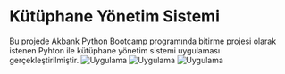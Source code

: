 # Kütüphane Yönetim Sistemi
<!-- Açıklama -->
Bu projede Akbank Python Bootcamp programında bitirme projesi olarak istenen Pyhton ile kütüphane yönetim sistemi uygulaması gerçekleştirilmiştir.
![Uygulama](İmages/1.png)
![Uygulama](İmages/2.png)
![Uygulama](İmages/3.png)
